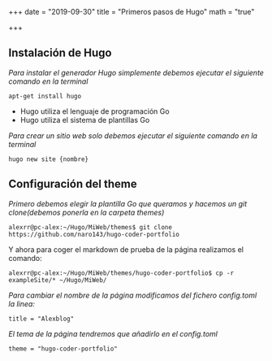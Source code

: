 +++
date = "2019-09-30"
title = "Primeros pasos de Hugo"
math = "true"

+++

## Instalación de Hugo

*Para instalar el generador Hugo simplemente debemos ejecutar el siguiente comando en la terminal*
```
apt-get install hugo
```

* Hugo utiliza el lenguaje de programación Go
* Hugo utiliza el sistema de plantillas Go

*Para crear un sitio web solo debemos ejecutar el siguiente comando en la terminal*
```
hugo new site {nombre}
```

## Configuración del theme

*Primero debemos elegir la plantilla Go que queramos y hacemos un git clone(debemos ponerla en la carpeta themes)*
```
alexrr@pc-alex:~/Hugo/MiWeb/themes$ git clone https://github.com/naro143/hugo-coder-portfolio
```


Y ahora para coger el markdown de prueba de la página realizamos el comando:
```
alexrr@pc-alex:~/Hugo/MiWeb/themes/hugo-coder-portfolio$ cp -r exampleSite/* ~/Hugo/MiWeb/
```

*Para cambiar el nombre de la página modificamos del fichero config.toml la linea:*
```
title = "Alexblog"
```

*El tema de la página tendremos que añadirlo en el config.toml*
```
theme = "hugo-coder-portfolio"
```
